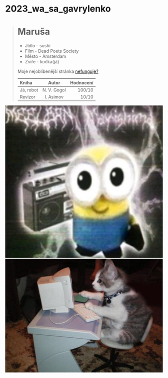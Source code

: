 # 2023_wa_sa_gavrylenko
> # Maruša 
>
> - Jídlo - sushi
> - Film - Dead Poets Society
> - Město - Amsterdam
> - Zvíře - kočka(já)
>
> Moje nejoblíbenější stránka [nefunguje?](https://gyarab.ddns.net/)
>
> | Kniha      | Autor | Hodnocení     |
> | :---        |    :----:   |          ---: |
> | Já, robot      | N. V. Gogol       | 100/10   |
> | Revizor   | I. Asimov        | 10/10      |


[![ja](mimon.jpg "Mimon")](https://i.pinimg.com/564x/9d/b1/bb/9db1bb2048696723d8baacfc29303c9e.jpg)
[![taky ja](kocka.jpg "Kocka ja")](https://i.pinimg.com/564x/1c/4c/0e/1c4c0e801260f233bc2bdecff6ec7df7.jpg)


